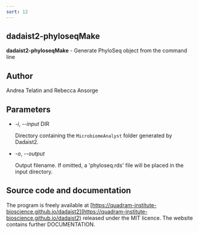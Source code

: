 ```yaml
---
sort: 12
---
```

## dadaist2-phyloseqMake
**dadaist2-phyloseqMake** - Generate PhyloSeq object from the command line

## Author
Andrea Telatin and Rebecca Ansorge

## Parameters
- _-i_, _--input_ DIR

    Directory containing the `MicrobiomeAnalyst` folder generated by Dadaist2.

- _-o_, _--output_

    Output filename. If omitted, a 'phyloseq.rds' file will be placed in the input directory.

## Source code and documentation
The program is freely available at [https://quadram-institute-bioscience.github.io/dadaist2](https://quadram-institute-bioscience.github.io/dadaist2)
released under the MIT licence. The website contains further DOCUMENTATION.
